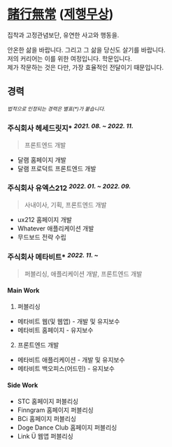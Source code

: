 # [諸行無常](https://ja.wikipedia.org/wiki/%E8%AB%B8%E8%A1%8C%E7%84%A1%E5%B8%B8) ([제행무상](https://ko.dict.naver.com/ko/entry/koko/be22553151fd46149c084daddfbd0bc3))

집착과 고정관념보단, 유연한 사고와 행동을.

안온한 삶을 바랍니다. 그리고 그 삶을 당신도 살기를 바랍니다.
<br />
저의 커리어는 이를 위한 여정입니다. 학문입니다.
<br />
제가 작문하는 것은 다만, 가장 효율적인 전달이기 때문입니다.

## 경력
*<sup>법적으로 인정되는 경력은 별표(\*)가 붙습니다.</sup>*

### 주식회사 헤세드릿지\* *<sup>2021. 08. ~ 2022. 11.</sup>*
> 프론트엔드 개발

- 달램 홈페이지 개발
- 달램 프로덕트 프론트엔드 개발

### 주식회사 유엑스212 *<sup>2022. 01. ~ 2022. 09.</sup>*
> 사내이사, 기획, 프론트엔드 개발

- ux212 홈페이지 개발
- Whatever 애플리케이션 개발
- 무드보드 전략 수립

### 주식회사 메타비트\* *<sup>2022. 11. ~</sup>*
> 퍼블리싱, 애플리케이션 개발, 프론트엔드 개발

#### Main Work
1. 퍼블리싱
- 메타비트 웹(및 웹앱) - 개발 및 유지보수
- 메타비트 홈페이지 - 유지보수

2. 프론트엔드 개발
- 메타비트 애플리케이션 - 개발 및 유지보수
- 메타비트 백오피스(어드민) - 유지보수

#### Side Work
- STC 홈페이지 퍼블리싱
- Finngram 홈페이지 퍼블리싱
- BCi 홈페이지 퍼블리싱
- Doge Dance Club 홈페이지 퍼블리싱
- Link Ü 웹앱 퍼블리싱

